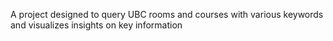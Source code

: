 A project designed to query UBC rooms and courses with various keywords and visualizes insights on key information
